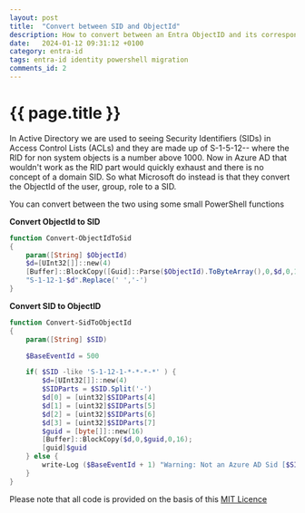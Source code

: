 ```yaml
---
layout: post
title:  "Convert between SID and ObjectId"
description: How to convert between an Entra ObjectID and its corresponding Security Identifier (SID)
date:   2024-01-12 09:31:12 +0100
category: entra-id
tags: entra-id identity powershell migration
comments_id: 2
---
```

<h1>{{ page.title }}</h1>

In Active Directory we are used to seeing Security Identifiers (SIDs) in Access Control Lists (ACLs) and they are made up of S-1-5-12-<domain SID>-<RID> where the RID for non system objects is a number above 1000.  Now in Azure AD that wouldn't work as the RID part would quickly exhaust and there is no concept of a domain SID.   So what Microsoft do instead is that they convert the ObjectId of the user, group, role to a SID.  

You can convert between the two using some small PowerShell functions
<!--more-->
**Convert ObjectId to SID**
```powershell
function Convert-ObjectIdToSid
{
    param([String] $ObjectId)
    $d=[UInt32[]]::new(4)
    [Buffer]::BlockCopy([Guid]::Parse($ObjectId).ToByteArray(),0,$d,0,16)
    "S-1-12-1-$d".Replace(' ','-')
}
```

**Convert SID to ObjectID**
```powershell
function Convert-SidToObjectId
{
    param([String] $SID)

    $BaseEventId = 500

    if( $SID -like 'S-1-12-1-*-*-*-*' ) {
        $d=[UInt32[]]::new(4)
        $SIDParts = $SID.Split('-')
        $d[0] = [uint32]$SIDParts[4]
        $d[1] = [uint32]$SIDParts[5]
        $d[2] = [uint32]$SIDParts[6]
        $d[3] = [uint32]$SIDParts[7]
        $guid = [byte[]]::new(16)
        [Buffer]::BlockCopy($d,0,$guid,0,16);
        [guid]$guid
    } else {
        write-Log ($BaseEventId + 1) "Warning: Not an Azure AD Sid [$SID]" "Warning"
    }
}
```


Please note that all code is provided on the basis of this [MIT Licence](/licence)